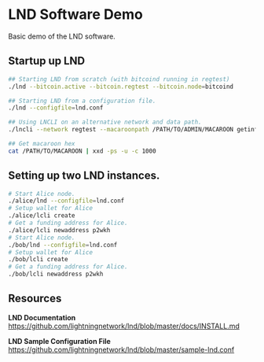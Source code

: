 # LND Software Demo
Basic demo of the LND software.

## Startup up LND
```bash
## Starting LND from scratch (with bitcoind running in regtest)
./lnd --bitcoin.active --bitcoin.regtest --bitcoin.node=bitcoind

## Starting LND from a configuration file.
./lnd --configfile=lnd.conf

## Using LNCLI on an alternative network and data path.
./lncli --network regtest --macaroonpath /PATH/TO/ADMIN/MACAROON getinfo

## Get macaroon hex
cat /PATH/TO/MACAROON | xxd -ps -u -c 1000
```

## Setting up two LND instances.
```bash
# Start Alice node.
./alice/lnd --configfile=lnd.conf
# Setup wallet for Alice
./alice/lcli create
# Get a funding address for Alice.
./alice/lcli newaddress p2wkh
# Start Alice node.
./bob/lnd --configfile=lnd.conf
# Setup wallet for Alice
./bob/lcli create
# Get a funding address for Alice.
./bob/lcli newaddress p2wkh
```

## Resources
**LND Documentation**  
https://github.com/lightningnetwork/lnd/blob/master/docs/INSTALL.md

**LND Sample Configuration File**  
https://github.com/lightningnetwork/lnd/blob/master/sample-lnd.conf